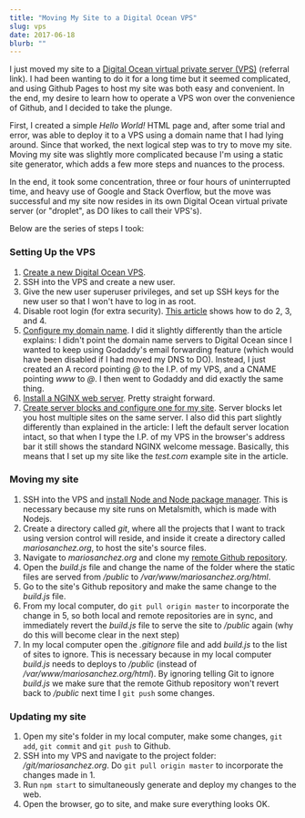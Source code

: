 ```yaml
---
title: "Moving My Site to a Digital Ocean VPS"
slug: vps
date: 2017-06-18
blurb: ""
---
```


I just moved my site to a [Digital Ocean virtual private server (VPS)](https://m.do.co/c/b96aa4f9fdfd) (referral link). I had been wanting to do it for a long time but it seemed complicated, and using Github Pages to host my site was both easy and convenient. In the end, my desire to learn how to operate a VPS won over the convenience of Github, and I decided to take the plunge.

First, I created a simple *Hello World!* HTML page and, after some trial and error, was able to deploy it to a VPS using a domain name that I had lying around. Since that worked, the next logical step was to try to move my site. Moving my site was slightly more complicated because I'm using a static site generator, which adds a few more steps and nuances to the process. 

In the end, it took some concentration, three or four hours of uninterrupted time, and heavy use of Google and Stack Overflow, but the move was successful and my site now resides in its own Digital Ocean virtual private server (or "droplet", as DO likes to call their VPS's).

Below are the series of steps I took:

### Setting Up the VPS

1. [Create a new Digital Ocean VPS](https://www.digitalocean.com/community/tutorials/how-to-create-your-first-digitalocean-droplet-virtual-server).
2. SSH into the VPS and create a new user. 
3. Give the new user superuser privileges, and set up SSH keys for the new user so that I won't have to log in as root. 
4. Disable root login (for extra security). [This article](https://www.digitalocean.com/community/tutorials/initial-server-setup-with-ubuntu-14-04) shows how to do 2, 3, and 4.
5. [Configure my domain name](https://www.digitalocean.com/community/tutorials/how-to-set-up-a-host-name-with-digitalocean). I did it slightly differently than the article explains: I didn't point the domain name servers to Digital Ocean since I wanted to keep using Godaddy's email forwarding feature (which would have been disabled if I had moved my DNS to DO). Instead, I just created an A record pointing *@* to the I.P. of my VPS, and a CNAME pointing *www* to *@*. I then went to Godaddy and did exactly the same thing.
6. [Install a NGINX web server](https://www.digitalocean.com/community/tutorials/how-to-install-nginx-on-ubuntu-14-04-lts). Pretty straight forward.
7. [Create server blocks and configure one for my site](https://www.digitalocean.com/community/tutorials/how-to-set-up-nginx-server-blocks-virtual-hosts-on-ubuntu-14-04-lts). Server blocks let you host multiple sites on the same server. I also did this part slightly differently than explained in the article: I left the default server location intact, so that when I type the I.P. of my VPS in the browser's address bar it still shows the standard NGINX welcome message. Basically, this means that I set up my site like the *test.com* example site in the article. 

### Moving my site

1. SSH into the VPS and [install Node and Node package manager](https://www.digitalocean.com/community/tutorials/how-to-install-node-js-on-ubuntu-16-04). This is necessary because my site runs on Metalsmith, which is made with Nodejs.
2. Create a directory called *git*, where all the projects that I want to track using version control will reside, and inside it create a directory called *mariosanchez.org*, to host the site's source files. 
3. Navigate to *mariosanchez.org* and clone my [remote Github repository](https://github.com/mariobox/mariosanchez.org). 
4. Open the *build.js* file and change the name of the folder where the static files are served from */public* to */var/www/mariosanchez.org/html*.
5. Go to the site's Github repository and make the same change to the *build.js* file. 
6. From my local computer, do `git pull origin master` to incorporate the change in 5, so both local and remote repositories are in sync, and immediately revert the *build.js* file to serve the site to */public* again (why do this will become clear in the next step)
6. In my local computer open the *.gitignore* file and add *build.js* to the list of sites to ignore. This is necessary because in my local computer *build.js* needs to deploys to */public* (instead of */var/www/mariosanchez.org/html*). By ignoring telling Git to ignore *build.js* we make sure that the remote Github repository won't revert back to */public* next time I `git push` some changes.

### Updating my site

1. Open my site's folder in my local computer, make some changes, `git add`, `git commit` and `git push` to Github.
2. SSH into my VPS and navigate to the project folder: */git/mariosanchez.org*. Do `git pull origin master` to incorporate the changes made in 1.
9. Run `npm start` to simultaneously generate and deploy my changes to the web.
10. Open the browser, go to site, and make sure everything looks OK.


